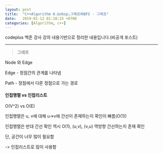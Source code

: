 ```yaml
---
layout: post
title:  "C++Algorithm 8.&nbsp;그래프와BFS - 그래프"
date:   2019-01-12 01:18:15 +0700
categories: [Algorithm, c++]
---
```


codeplus 백준 강사 강의 내용기반으로 정리한 내용입니다.(비공개 포스트)

---

> 그래프

Node 와 Edge

Edge - 정점간의 관계를 나타냄

Path - 정점에서 다른 정점으로 가는 경로

#### 인접행렬 vs 인접리스트

O(V^2) vs O(E)

인접행렬은 u, v에 대해 u->v에 간선이 존재하는지 확인이 빠름(O(1))

인접행렬은 반대 간선 확인 역시 O(1), (u,v), (v,u) 역방향 간선하는지 존재 확인

단, 공간이 너무 많이 필요함

-> 인접리스트로 많이 사용함
